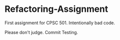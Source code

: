 # Refactoring-Assignment
First assignment for CPSC 501. Intentionally bad code. 

Please don't judge. Commit Testing.
